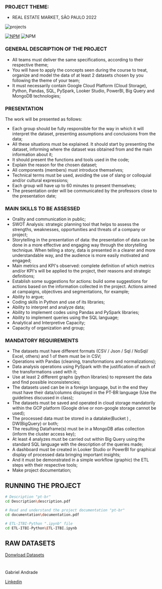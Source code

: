### PROJECT THEME:

  - REAL ESTATE MARKET, SÃO PAULO 2022

![projects](https://github.com/GaabrielCoosta/SoulCodeAcademy/assets/108695592/c5a5df1f-7002-44b6-a1f3-efb4197ae6c7)

[![NPM](https://img.shields.io/npm/l/react)](https://github.com/GaabrielCoosta/Changelle_HandTalk/blob/main/LICENSE)
![NPM](https://img.shields.io/static/v1?label=Python&message=3.10&color=<COLOR>&logo=python)


### GENERAL DESCRIPTION OF THE PROJECT
  - All teams must deliver the same specifications, according to their respective theme;
  - You will have to apply the concepts seen during the course to treat, organize and model the data of at least 2 datasets chosen by you following the theme of your team;
  - It must necessarily contain Google Cloud Platform (Cloud Storage), Python, Pandas, SQL, PySpark, Looker Studio, PowerBI, Big Query and MongoDB technologies;

### PRESENTATION

The work will be presented as follows:
  - Each group should be fully responsible for the way in which it will interpret the dataset, presenting assumptions and conclusions from the data;
  - All these situations must be explained. It should start by presenting the dataset, informing where the dataset was obtained from and the main information about it;
  - It should present the functions and tools used in the code;
  - Explain the reason for the chosen dataset;
  - All components (members) must introduce themselves;
  - Technical terms must be used, avoiding the use of slang or colloquial and/or cultural expressions;
  - Each group will have up to 60 minutes to present themselves;
  - The presentation order will be communicated by the professors close to the presentation date;

### MAIN SKILLS TO BE ASSESSED
  - Orality and communication in public;
  - SWOT Analysis: strategic planning tool that helps to assess the strengths, weaknesses, opportunities and threats of a company or project;
  - Storytelling in the presentation of data: the presentation of data can be done in a more effective and engaging way through the storytelling technique. When telling a story, data is presented in a clearer and more understandable way, and the audience is more easily motivated and engaged;
  - Main metrics and KPI's observed: complete definition of which metrics and/or KPI's will be applied to the project, their reasons and strategic definitions;
  - Establish some suggestions for actions: build some suggestions for actions based on the information collected in the project. Actions aimed at campaigns, objectives and segmentations, for example;
  - Ability to argue;
  - Coding skills in Python and use of its libraries;
  - Ability to interpret and analyze data;
  - Ability to implement codes using Pandas and PySpark libraries;
  - Ability to implement queries using the SQL language;
  - Analytical and Interpretive Capacity;
  - Capacity of organization and group;

### MANDATORY REQUIREMENTS
  - The datasets must have different formats (CSV / Json / Sql / NoSql/ Excel, others) and 1 of them must be in CSV;
  - Operations with Pandas (cleaning, transformations and normalizations);
  - Data analysis operations using PySpark with the justification of each of the transformations used with it;
  - Use at least 2 different graphs (python libraries) to represent the data and find possible inconsistencies;
  - The datasets used can be in a foreign language, but in the end they must have their data/columns displayed in the PT-BR language (Use the guidelines discussed in class);
  - The datasets must be saved and operated in cloud storage mandatorily within the GCP platform (Google drive or non-google storage cannot be used);
  - The processed data must be stored in a datalake(Bucket ) , DW(BigQuery) or both;
  - The resulting Dataframe(s) must be in a MongoDB atlas collection (inform the cluster access key);
  - At least 4 analyzes must be carried out within Big Query using the standard SQL language with the description of the queries made;
  - A dashboard must be created in Looker Studio or PowerBI for graphical display of processed data bringing important insights;
  - And it must be demonstrated in a simple workflow (graphic) the ETL steps with their respective tools;
  - Make project documentation;



## RUNNING THE PROJECT

```bash
# Description "pt-br"
cd Description\description.pdf 

# Read and understand the project documentation "pt-br"
cd documentation\documentation.pdf

# ETL-ITBI-Python ".ipynb" file
cd ETL-ITBI-Python\ETL-ITBI.ipynb

```
## RAW DATASETS 
[Donwload Datasets](https://drive.google.com/drive/folders/1lsa3B-lTU059I3SmQmTDvgNE0dBgL4zs?usp=sharing)

#

Gabriel Andrade

[Linkedin](https://www.linkedin.com/in/gabriel-andrade-590a17227/)
